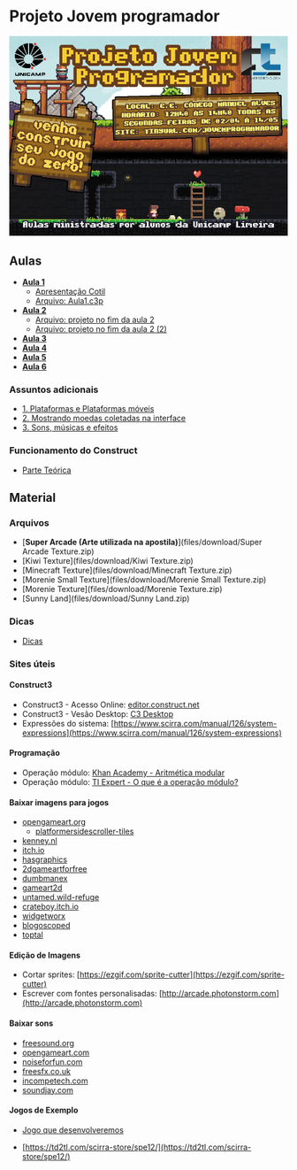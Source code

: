 # Projeto Jovem programador

![](webimages/projeto-jp.png)



## Aulas

* [**Aula 1**](files/aulas/aula1.html)
  * [Apresentação Cotil](files/pdf/apresentacao_do_cotil.pdf)
  * [Arquivo: Aula1.c3p](files\projects\Aula1.c3p)
* [**Aula 2**](files/aulas/aula2.html)
  * [Arquivo: projeto no fim da aula 2](files\projects\Aula2_arq1.c3p)
  * [Arquivo: projeto no fim da aula 2 (2)](files\projects\Aula2_arq1.c3p)
* [**Aula 3**](files/aulas/aula3.html)
* [**Aula 4**](files/aulas/aula4.html)
* [**Aula 5**](files/aulas/aula5.html)
* [**Aula 6**](files/aulas/aula6.html)


###  Assuntos adicionais

* [1. Plataformas e Plataformas móveis](files/aulas/adicional_plataformas.html)
* [2. Mostrando moedas coletadas na interface](files/aulas/adicional_interface_1.html)
* [3. Sons, músicas e efeitos](files/aulas/adicional_sons.html)


### Funcionamento do Construct  
* [Parte Teórica](files/aulas/teorico.html)

## Material

### Arquivos
* [**Super Arcade (Arte utilizada na apostila)**](files/download/Super Arcade Texture.zip)
* [Kiwi Texture](files/download/Kiwi Texture.zip)
* [Minecraft Texture](files/download/Minecraft Texture.zip)
* [Morenie Small Texture](files/download/Morenie Small Texture.zip)
* [Morenie Texture](files/download/Morenie Texture.zip)
* [Sunny Land](files/download/Sunny Land.zip)



### Dicas
* [Dicas](files/aulas/dicas.html)

### Sites úteis

#### Construct3

* Construct3 - Acesso Online: [editor.construct.net](https://editor.construct.net)
* Construct3 - Vesão Desktop: [C3 Desktop](https://downloads.scirra.com/c3-desktop/win64/construct3-win64-c64-stable.zip)
* Expressões do sistema: [https://www.scirra.com/manual/126/system-expressions](https://www.scirra.com/manual/126/system-expressions)



#### Programação

* Operação módulo: [Khan Academy - Aritmética modular](https://pt.khanacademy.org/computing/computer-science/cryptography/modarithmetic/a/what-is-modular-arithmetic)
* Operação módulo: [TI Expert - O que é a operação módulo?](http://www.tiexpert.net/programacao/algoritmo/modulo.php)



#### Baixar imagens para jogos

* [opengameart.org](https://opengameart.org)
  * [platformersidescroller-tiles](https://opengameart.org/content/2d-platformersidescroller-tiles)
* [kenney.nl](http://kenney.nl/assets?q=2d)
* [itch.io](https://itch.io/game-assets/free/tag-2d)
* [hasgraphics](http://hasgraphics.com/free-tiles/)
* [2dgameartforfree](http://2dgameartforfree.blogspot.com.br)
* [dumbmanex](http://www.dumbmanex.com/bynd_freestuff.html)
* [gameart2d](https://www.gameart2d.com)
* [untamed.wild-refuge](http://untamed.wild-refuge.net/rmxpresources.php?characters)
* [crateboy.itch.io](https://crateboy.itch.io/crateboy-2007-2014)
* [widgetworx](https://www.widgetworx.com/spritelib/)
* [blogoscoped](http://blogoscoped.com/archive/2006-08-08-n51.html)
* [toptal](https://www.toptal.com/designers/subtlepatterns/)



#### Edição de Imagens

* Cortar sprites: [https://ezgif.com/sprite-cutter](https://ezgif.com/sprite-cutter)
* Escrever com fontes personalisadas: [http://arcade.photonstorm.com](http://arcade.photonstorm.com)



#### Baixar sons

* [freesound.org](https://freesound.org/)
* [opengameart.com](https://opengameart.org/art-search-advanced?keys=sound&title=&field_art_tags_tid_op=or&field_art_tags_tid=&name=&field_art_type_tid%5B%5D=12&field_art_type_tid%5B%5D=13&field_art_licenses_tid%5B%5D=17981&field_art_licenses_tid%5B%5D=2&field_art_licenses_tid%5B%5D=17982&field_art_licenses_tid%5B%5D=3&field_art_licenses_tid%5B%5D=6&field_art_licenses_tid%5B%5D=5&field_art_licenses_tid%5B%5D=10310&field_art_licenses_tid%5B%5D=4&field_art_licenses_tid%5B%5D=8&field_art_licenses_tid%5B%5D=7&sort_by=score&sort_order=DESC&items_per_page=24&Collection=)
* [noiseforfun.com](http://www.noiseforfun.com/browse-sound-effects/)
* [freesfx.co.uk](http://www.freesfx.co.uk)
* [incompetech.com](http://incompetech.com/music/)
* [soundjay.com](https://www.soundjay.com)


#### Jogos de Exemplo

* [Jogo que desenvolveremos](files\game\Arcade\index.html)


* [https://td2tl.com/scirra-store/spe12/](https://td2tl.com/scirra-store/spe12/)
  ​













